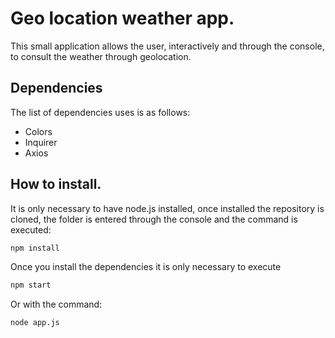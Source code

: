 # Geo location weather app.

This small application allows the user, interactively and through the console, to consult the weather through geolocation.

## Dependencies

The list of dependencies uses is as follows:
+ Colors
+ Inquirer
+ Axios

## How to install.

It is only necessary to have node.js installed, once installed the repository is cloned, the folder is entered through the console and the command is executed:

```bash
npm install
```

Once you install the dependencies it is only necessary to execute

```bash
npm start
```

Or with the command:

```bash
node app.js
```